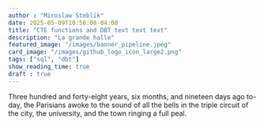 ```yaml
---
author : "Miroslaw Steblik"  
date: 2025-05-09T10:58:08-04:00
title: "CTE functions and DBT text text text"
description: "La grande halle"
featured_image: "/images/banner_pipeline.jpeg"
card_image: "/images/github_logo_icon_large2.png" 
tags: ["sql", "dbt"]
show_reading_time: true
draft : true
---
```


Three hundred and forty-eight years, six months, and nineteen days ago
to-day, the Parisians awoke to the sound of all the bells in the triple
circuit of the city, the university, and the town ringing a full peal.